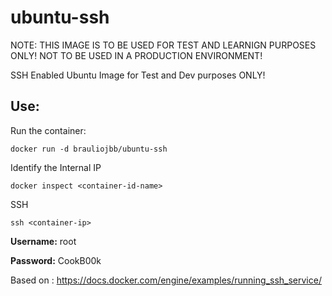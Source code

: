 # ubuntu-ssh

NOTE: THIS IMAGE IS TO BE USED FOR TEST AND LEARNIGN PURPOSES ONLY! NOT TO BE USED IN A PRODUCTION ENVIRONMENT!

SSH Enabled Ubuntu Image for Test and Dev purposes ONLY!

## Use:

Run the container:

```docker run -d brauliojbb/ubuntu-ssh```

Identify the Internal IP

```docker inspect <container-id-name>```

SSH

```ssh <container-ip>```

**Username:** root

**Password:** CookB00k

Based on : https://docs.docker.com/engine/examples/running_ssh_service/
